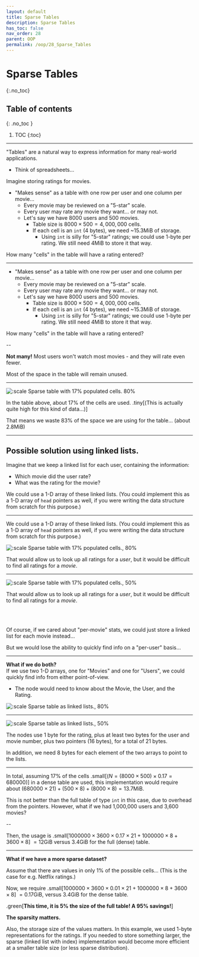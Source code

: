 ```yaml
---
layout: default
title: Sparse Tables
description: Sparse Tables
has_toc: false
nav_order: 28
parent: OOP
permalink: /oop/28_Sparse_Tables
---
```


# Sparse Tables
{:.no_toc}

## Table of contents
{: .no_toc }

1. TOC
{:toc}
---

"Tables" are a natural way to express information for many real-world applications.

* Think of spreadsheets...

Imagine storing ratings for movies.

* "Makes sense" as a table with one row per user and one column per movie...
    * Every movie may be reviewed on a "5-star" scale.
    * Every user may rate any movie they want... or may not.
    * Let's say we have 8000 users and 500 movies.
      * Table size is $8000 \times 500 = 4,000,000$ cells.
      * If each cell is an `int` (4 bytes), we need ~15.3MiB of storage.
        * Using `int` is silly for "5-star" ratings; we could use 1-byte per rating.  We still need 4MiB to store it that way.

How many "cells" in the table will have a rating entered?

---
* "Makes sense" as a table with one row per user and one column per movie...
    * Every movie may be reviewed on a "5-star" scale.
    * Every user may rate any movie they want... or may not.
    * Let's say we have 8000 users and 500 movies.
      * Table size is $8000 \times 500 = 4,000,000$ cells.
      * If each cell is an `int` (4 bytes), we need ~15.3MiB of storage.
        * Using `int` is silly for "5-star" ratings; we could use 1-byte per rating.  We still need 4MiB to store it that way.

How many "cells" in the table will have a rating entered?

--

__Not many!__  Most users won't watch most movies - and they will rate even fewer.

Most of the space in the table will remain unused.

---

![:scale Sparse table with 17% populated cells. 80%]({{site.baseurl}}/assets/CS50pics/sparse_table/sparse_content_in_normal_table.svg)

In the table above, about 17% of the cells are used.  .tiny[(This is actually quite high for this kind of data...)]

That means we waste 83% of the space we are using for the table... (about 2.8MiB)

---

## Possible solution using linked lists.

Imagine that we keep a linked list for each user, containing the information:

* Which movie did the user rate?
* What was the rating for the movie?

We could use a 1-D array of these linked lists.  (You could implement this as a 1-D array of `head` pointers as well, if you were writing the data structure from scratch for this purpose.)

---

We could use a 1-D array of these linked lists.  (You could implement this as a 1-D array of `head` pointers as well, if you were writing the data structure from scratch for this purpose.)

![:scale Sparse table with 17% populated cells., 80%]({{site.baseurl}}/assets/CS50pics/sparse_table/linked_list_per-user.svg)

That would allow us to look up all ratings for a _user_, but it would be difficult to find all ratings for a _movie_.

---

![:scale Sparse table with 17% populated cells., 50%]({{site.baseurl}}/assets/CS50pics/sparse_table/linked_list_per-user.svg)

That would allow us to look up all ratings for a _user_, but it would be difficult to find all ratings for a _movie_.

<br><br>

Of course, if we cared about "per-movie" stats, we could just store a linked list for each movie instead...

But we would lose the ability to quickly find info on a "per-user" basis...

---

**What if we do both?**     
If we use two 1-D arrays, one for "Movies" and one for "Users", we could quickly find info from either point-of-view.  

* The node would need to know about the Movie, the User, and the Rating.

![:scale Sparse table as linked lists., 80%]({{site.baseurl}}/assets/CS50pics/sparse_table/linked_list_dual-indexed.svg)

---

![:scale Sparse table as linked lists., 50%]({{site.baseurl}}/assets/CS50pics/sparse_table/linked_list_dual-indexed.svg)

The nodes use 1 byte for the rating, plus at least two bytes for the user and movie number, plus two pointers (16 bytes), for a total of 21 bytes.  

In addition, we need 8 bytes for each element of the two arrays to point to the lists.  

---

In total, assuming 17% of the cells .small[($N = (8000 \times 500) \times 0.17 = 680000$)] in a dense table are used, this implementation would require about $(680000 \times 21) + (500 \times 8) + (8000 \times 8) = 13.7\textrm{MiB}$.

This is not better than the full table of type `int` in this case, due to overhead from the pointers.  However, what if we had 1,000,000 users and 3,600 movies?

--

Then, the usage is .small[$1000000 \times 3600 \times 0.17 \times 21 + 1000000 \times 8 + 3600 \times 8$] $= 12\textrm{GiB}$ versus 3.4GiB for the full (dense) table.

---

**What if we have a more sparse dataset?**

Assume that there are values in only 1% of the possible cells... (This is the case for e.g. Netflix ratings.)

Now, we require .small[$1000000 \times 3600 \times 0.01 \times 21 + 1000000 \times 8 + 3600 \times 8$]  $= 0.17\textrm{GiB}$, versus 3.4GiB for the dense table.

.green[**This time, it is 5% the size of the full table!  A 95% savings!**]

**The sparsity matters.**  

Also, the storage size of the values matters.  In this example, we used 1-byte representations for the ratings.  If you needed to store something larger, the sparse (linked list with index) implementation would become more efficient at a smaller table size (or less sparse distribution).


